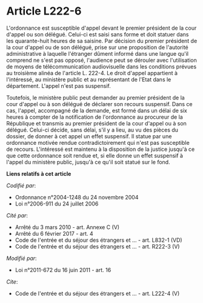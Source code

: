 # Article L222-6

L'ordonnance est susceptible d'appel devant le premier président de la cour d'appel ou son délégué. Celui-ci est saisi sans
forme et doit statuer dans les quarante-huit heures de sa saisine. Par décision du premier président de la cour d'appel ou de
son délégué, prise sur une proposition de l'autorité administrative à laquelle l'étranger dûment informé dans une langue
qu'il comprend ne s'est pas opposé, l'audience peut se dérouler avec l'utilisation de moyens de télécommunication
audiovisuelle dans les conditions prévues au troisième alinéa de l'article L. 222-4. Le droit d'appel appartient à
l'intéressé, au ministère public et au représentant de l'Etat dans le département. L'appel n'est pas suspensif. 

Toutefois, le ministère public peut demander au premier président de la cour d'appel ou à son délégué de déclarer son recours
suspensif. Dans ce cas, l'appel, accompagné de la demande, est formé dans un délai de six heures à compter de la notification
de l'ordonnance au procureur de la République et transmis au premier président de la cour d'appel ou à son délégué. Celui-ci
décide, sans délai, s'il y a lieu, au vu des pièces du dossier, de donner à cet appel un effet suspensif. Il statue par une
ordonnance motivée rendue contradictoirement qui n'est pas susceptible de recours. L'intéressé est maintenu à la disposition
de la justice jusqu'à ce que cette ordonnance soit rendue et, si elle donne un effet suspensif à l'appel du ministère public,
jusqu'à ce qu'il soit statué sur le fond.

**Liens relatifs à cet article**

_Codifié par_:

  - Ordonnance n°2004-1248 du 24 novembre 2004
  - Loi n°2006-911 du 24 juillet 2006

_Cité par_:

  - Arrêté du 3 mars 2010 - art. Annexe C (V)
  - Arrêté du 6 février 2017 - art. 4
  - Code de l'entrée et du séjour des étrangers et ... - art. L832-1 (VD)
  - Code de l'entrée et du séjour des étrangers et ... - art. R222-3 (V)

_Modifié par_:

  - Loi n°2011-672 du 16 juin 2011 - art. 16

_Cite_:

  - Code de l'entrée et du séjour des étrangers et ... - art. L222-4 (V)
